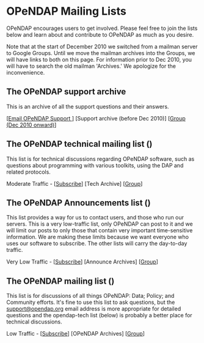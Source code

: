 # OPeNDAP Mailing Lists

OPeNDAP encourages users to get involved. Please feel free to join the lists below and learn about and contribute to OPeNDAP as much as you desire.

Note that at the start of December 2010 we switched from a mailman server to Google Groups. Until we move the mailman archives into the Groups, we will have links to both on this page. For information prior to Dec 2010, you will have to search the old mailman 'Archives.' We apologize for the inconvenience.

## The OPeNDAP support archive

This is an archive of all the support questions and their answers.

[[Email OPeNDAP Support <support at opendap.org>](support@opendap.org)]
[Support archive (before Dec 2010)]
[[Group (Dec 2010 onward)](https://groups.google.com/a/opendap.org/group/support/topics)]

## The OPeNDAP technical mailing list (<opendap-tech at opendap.org>)

This list is for technical discussions regarding OPeNDAP software, such as questions about programming with various toolkits, using the DAP and related protocols.

Moderate Traffic -
[[Subscribe](https://groups.google.com/a/opendap.org/group/opendap-tech/subscribe)]
[Tech Archive]
[[Group](https://groups.google.com/a/opendap.org/group/opendap-tech/topics)]

## The OPeNDAP Announcements list (<opendap-announce at opendap.org>)

This list provides a way for us to contact users, and those who run our servers. This is a very low-traffic list, only OPeNDAP can post to it and we will limit our posts to only those that contain very important time-sensitive information. We are making these limits because we want everyone who uses our software to subscribe. The other lists will carry the day-to-day traffic.

Very Low Traffic -
[[Subscribe](https://groups.google.com/a/opendap.org/group/opendap-announce/subscribe)]
[Announce Archives]
[[Group](https://groups.google.com/a/opendap.org/group/opendap-announce/topics)]

## The OPeNDAP mailing list (<OPeNDAP at opendap.org>)

This list is for discussions of all things OPeNDAP: Data; Policy; and Community efforts. It's fine to use this list to ask questions, but the support@opendap.org email address is more appropriate for detailed questions and the opendap-tech list (below) is probably a better place for technical discussions.

Low Traffic -
[[Subscribe](https://groups.google.com/a/opendap.org/group/opendap/subscribe)]
[OPeNDAP Archives]
[[Group](https://groups.google.com/a/opendap.org/group/opendap/topics)]
